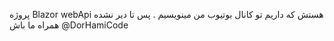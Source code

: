 پروژه Blazor webApi هستش که داریم تو کانال بوتیوب من مینویسیم . پس تا دیر نشده همراه ما باش
@DorHamiCode
